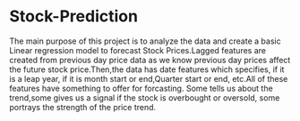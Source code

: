 # Stock-Prediction
The main purpose of this project is to analyze the data and create a basic Linear regression model to forecast Stock Prices.Lagged features are created from previous day price data as we know previous day prices affect the future stock price.Then,the data has date features which specifies, if it is a leap year, if it is month start or end,Quarter start or end, etc.All of these features have something to offer for forcasting. Some tells us about the trend,some gives us a signal if the stock is overbought or oversold, some portrays the strength of the price trend.
